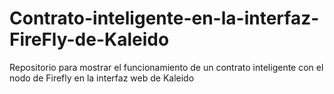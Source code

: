# Contrato-inteligente-en-la-interfaz-FireFly-de-Kaleido
Repositorio para mostrar el funcionamiento de un contrato inteligente con el nodo de Firefly en la interfaz web de Kaleido
